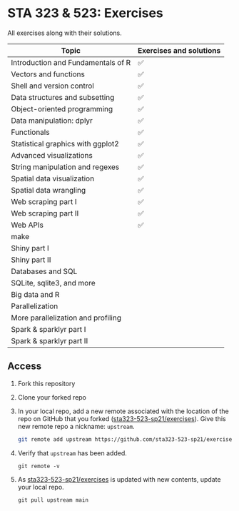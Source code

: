 # STA 323 & 523: Exercises

All exercises along with their solutions.

| Topic                              | Exercises and solutions |
|------------------------------------|-------------------------|
| Introduction and Fundamentals of R | :white_check_mark:      |
| Vectors and functions              | :white_check_mark:      |
| Shell and version control          | :white_check_mark:      |
| Data structures and subsetting     | :white_check_mark:      |
| Object-oriented programming        | :white_check_mark:      |
| Data manipulation: dplyr           | :white_check_mark:      |
| Functionals                        | :white_check_mark:      |
| Statistical graphics with ggplot2  | :white_check_mark:      |
| Advanced visualizations            | :white_check_mark:      |
| String manipulation and regexes    | :white_check_mark:      |
| Spatial data visualization         | :white_check_mark:      |
| Spatial data wrangling             | :white_check_mark:      |
| Web scraping part I                | :white_check_mark:      |
| Web scraping part II               | :white_check_mark:      |
| Web APIs                           | :white_check_mark:      |
| make                               |                         |
| Shiny part I                       |                         |
| Shiny part II                      |                         |
| Databases and SQL                  |                         |
| SQLite, sqlite3, and more          |                         |
| Big data and R                     |                         |
| Parallelization                    |                         |
| More parallelization and profiling |                         |
| Spark & sparklyr part I            |                         |
| Spark & sparklyr part II           |                         |

## Access

1. Fork this repository

2. Clone your forked repo

3. In your local repo, add a new remote associated with the location of the
   repo on GitHub that you forked
   ([sta323-523-sp21/exercises](https://github.com/sta323-523-sp21/exercises)). Give this new remote repo a nickname: `upstream`.
   ```bash
   git remote add upstream https://github.com/sta323-523-sp21/exercises.git
   ```

4. Verify that `upstream` has been added.
   ```
   git remote -v
   ```
5. As [sta323-523-sp21/exercises](https://github.com/sta323-523-sp21/exercises)
   is updated with new contents, update your local repo.
   ```
   git pull upstream main
   ```
